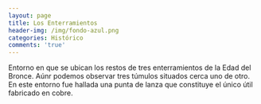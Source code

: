 ```yaml
---
layout: page
title: Los Enterramientos
header-img: /img/fondo-azul.png
categories: Histórico
comments: 'true'
---
```



Entorno en que se ubican los restos de tres enterramientos de la Edad del Bronce. Aúnr podemos observar tres túmulos situados cerca uno de otro. En este entorno fue hallada una punta de lanza que constituye el único útil fabricado en cobre.

<div class="photo-gallery">
<ul>
</ul>
</div>
